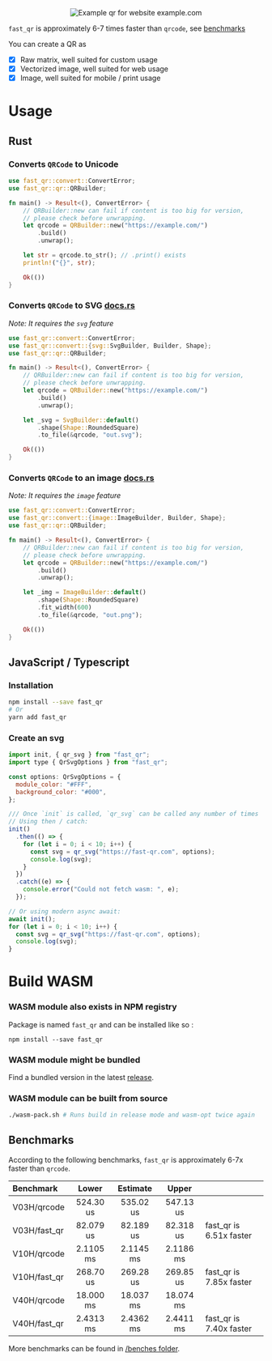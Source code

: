 <div style="display: flex; justify-content: center">
  <img src="assets/banner.svg"  alt="Example qr for website example.com"/>
</div>

`fast_qr` is approximately 6-7 times faster than `qrcode`, see [benchmarks](#benchmarks)

You can create a QR as

- [x] Raw matrix, well suited for custom usage
- [x] Vectorized image, well suited for web usage
- [x] Image, well suited for mobile / print usage

# Usage

## Rust

### Converts `QRCode` to Unicode

```rust
use fast_qr::convert::ConvertError;
use fast_qr::qr::QRBuilder;

fn main() -> Result<(), ConvertError> {
    // QRBuilder::new can fail if content is too big for version,
    // please check before unwrapping.
    let qrcode = QRBuilder::new("https://example.com/")
        .build()
        .unwrap();

    let str = qrcode.to_str(); // .print() exists
    println!("{}", str);

    Ok(())
}
```

### Converts `QRCode` to SVG [docs.rs](https://docs.rs/fast_qr/latest/fast_qr/convert/svg/index.html)

_Note: It requires the `svg` feature_

```rust
use fast_qr::convert::ConvertError;
use fast_qr::convert::{svg::SvgBuilder, Builder, Shape};
use fast_qr::qr::QRBuilder;

fn main() -> Result<(), ConvertError> {
    // QRBuilder::new can fail if content is too big for version,
    // please check before unwrapping.
    let qrcode = QRBuilder::new("https://example.com/")
        .build()
        .unwrap();

    let _svg = SvgBuilder::default()
        .shape(Shape::RoundedSquare)
        .to_file(&qrcode, "out.svg");

    Ok(())
}
```

### Converts `QRCode` to an image [docs.rs](https://docs.rs/fast_qr/latest/fast_qr/convert/image/index.html)

_Note: It requires the `image` feature_

```rust
use fast_qr::convert::ConvertError;
use fast_qr::convert::{image::ImageBuilder, Builder, Shape};
use fast_qr::qr::QRBuilder;

fn main() -> Result<(), ConvertError> {
    // QRBuilder::new can fail if content is too big for version,
    // please check before unwrapping.
    let qrcode = QRBuilder::new("https://example.com/")
        .build()
        .unwrap();

    let _img = ImageBuilder::default()
        .shape(Shape::RoundedSquare)
        .fit_width(600)
        .to_file(&qrcode, "out.png");

    Ok(())
}
```

## JavaScript / Typescript

### Installation

```bash
npm install --save fast_qr
# Or
yarn add fast_qr
```

### Create an svg

```js
import init, { qr_svg } from "fast_qr";
import type { QrSvgOptions } from "fast_qr";

const options: QrSvgOptions = {
  module_color: "#FFF",
  background_color: "#000",
};

/// Once `init` is called, `qr_svg` can be called any number of times
// Using then / catch:
init()
  .then(() => {
    for (let i = 0; i < 10; i++) {
      const svg = qr_svg("https://fast-qr.com", options);
      console.log(svg);
    }
  })
  .catch((e) => {
    console.error("Could not fetch wasm: ", e);
  });

// Or using modern async await:
await init();
for (let i = 0; i < 10; i++) {
  const svg = qr_svg("https://fast-qr.com", options);
  console.log(svg);
}
```

# Build WASM

### WASM module also exists in NPM registry

Package is named `fast_qr` and can be installed like so :

```
npm install --save fast_qr
```

### WASM module might be bundled

Find a bundled version in the latest [release](https://github.com/erwanvivien/fast_qr/releases).

### WASM module can be built from source

```bash
./wasm-pack.sh # Runs build in release mode and wasm-opt twice again
```

## Benchmarks

According to the following benchmarks, `fast_qr` is approximately 6-7x faster than `qrcode`.

| Benchmark    |   Lower   | Estimate  |   Upper   |                         |
| :----------- | :-------: | :-------: | :-------: | ----------------------- |
| V03H/qrcode  | 524.30 us | 535.02 us | 547.13 us |                         |
| V03H/fast_qr | 82.079 us | 82.189 us | 82.318 us | fast_qr is 6.51x faster |
| V10H/qrcode  | 2.1105 ms | 2.1145 ms | 2.1186 ms |                         |
| V10H/fast_qr | 268.70 us | 269.28 us | 269.85 us | fast_qr is 7.85x faster |
| V40H/qrcode  | 18.000 ms | 18.037 ms | 18.074 ms |                         |
| V40H/fast_qr | 2.4313 ms | 2.4362 ms | 2.4411 ms | fast_qr is 7.40x faster |

More benchmarks can be found in [/benches folder](https://github.com/erwanvivien/fast_qr/tree/master/benches).
